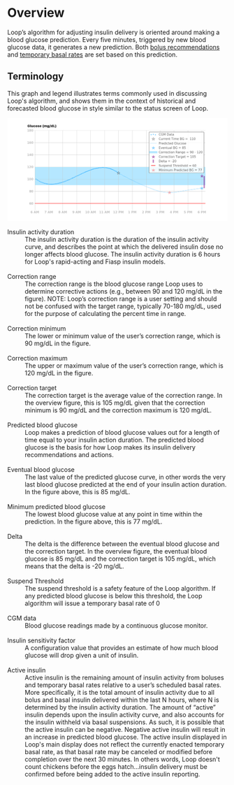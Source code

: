 # Overview

Loop’s algorithm for adjusting insulin delivery is oriented around making a blood glucose prediction. Every five minutes, triggered by new blood glucose data, it generates a new prediction. Both [bolus recommendations](bolus) and [temporary basal rates](temp_basal) are set based on this prediction.

## Terminology

This graph and legend illustrates terms commonly used in discussing Loop's algorithm,
and shows them in the context of historical and forecasted blood glucose in style similar to the
status screen of Loop.

![Chart illustrating terms](img/terms_graph.png)

<dl>
<dt>Insulin activity duration</dt>
<dd>The insulin activity duration is the duration of the insulin activity curve, and describes the point at which the delivered insulin dose no longer affects blood glucose. The insulin activity duration is 6 hours for Loop's rapid-acting and Fiasp insulin models.</dd></br>

<dt>Correction range</dt>
<dd>The correction range is the blood glucose range Loop uses to determine corrective actions (e.g., between 90 and 120 mg/dL in the figure). NOTE: Loop’s correction range is a user setting and should not be confused with the target range, typically 70-180 mg/dL, used for the purpose of calculating the percent time in range.</dd></br>

<dt>Correction minimum</dt>
<dd>The lower or minimum value of the user’s correction range, which is 90 mg/dL in the figure.</dd></br>

<dt>Correction maximum</dt>
<dd>The upper or maximum value of the user’s correction range, which is 120 mg/dL in the figure.</dd></br>

<dt>Correction target</dt>
<dd>The correction target is the average value of the correction range. In the overview figure, this is 105 mg/dL given that the correction minimum is 90 mg/dL and the correction maximum is 120 mg/dL.</dd></br>

<dt>Predicted blood glucose</dt>
<dd>Loop makes a prediction of blood glucose values out for a length of time equal to your insulin action duration. The predicted blood glucose is the basis for how Loop makes its insulin delivery recommendations and actions.</dd></br>

<dt>Eventual blood glucose</dt>
<dd>The last value of the predicted glucose curve, in other words the very last blood glucose predicted at the end of your insulin action duration. In the figure above, this is 85 mg/dL.</dd></br>

<dt>Minimum predicted blood glucose</dt>
<dd>The lowest blood glucose value at any point in time within the prediction. In the figure above, this is 77 mg/dL.</dd></br>

<dt>Delta</dt>
<dd>The delta is the difference between the eventual blood glucose and the correction target. In the overview figure, the eventual blood glucose is 85 mg/dL and the correction target is 105 mg/dL, which means that the delta is  -20 mg/dL. </dd></br>

<dt>Suspend Threshold</dt>
<dd>The suspend threshold is a safety feature of the Loop algorithm. If any predicted blood glucose is below this threshold, the Loop algorithm will issue a temporary basal rate of 0</dd></br>

<dt>CGM data</dt>
<dd>Blood glucose readings made by a continuous glucose monitor.</dd></br>

<dt>Insulin sensitivity factor</dt>
<dd>A configuration value that provides an estimate of how much blood glucose will drop given a unit of insulin.</dd></br>

<dt>Active insulin</dt>
<dd>Active insulin is the remaining amount of insulin activity from boluses and temporary basal rates relative to a user’s scheduled basal rates. More specifically, it is the total amount of insulin activity due to all bolus and basal insulin delivered within the last N hours, where N is determined by the insulin activity duration. The amount of “active” insulin depends upon the insulin activity curve, and also accounts for the insulin withheld via basal suspensions. As such, it is possible that the active insulin can be negative. Negative active insulin will result in an increase in predicted blood glucose. The active insulin displayed in Loop's main display does not reflect the currently enacted temporary basal rate, as that basal rate may be canceled or modified before completion over the next 30 minutes. In others words, Loop doesn't count chickens before the eggs hatch...insulin delivery must be confirmed before being added to the active insulin reporting.</dt></br>

</dl>

